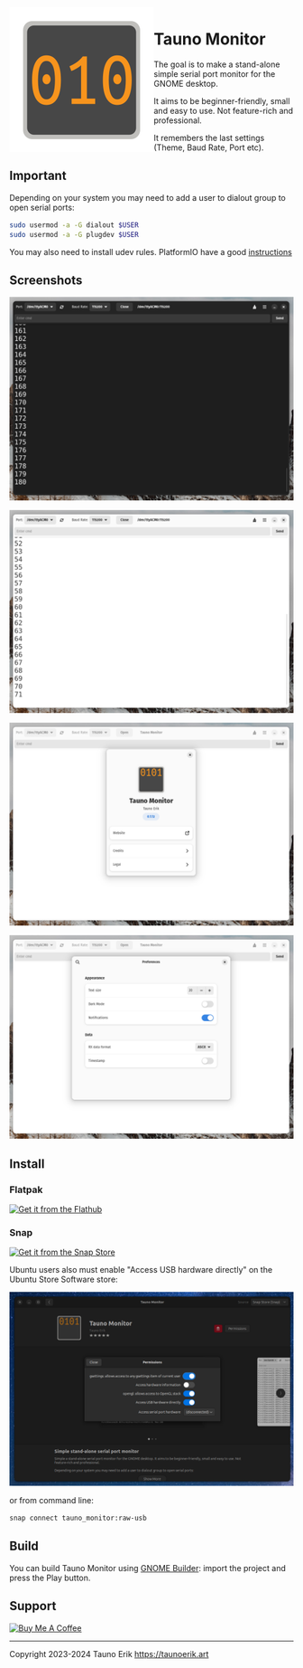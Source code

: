 <img src="https://raw.githubusercontent.com/taunoe/tauno-monitor/main/data/icons/hicolor/scalable/apps/art.taunoerik.tauno-monitor.svg" align="left">

# Tauno Monitor

The goal is to make a stand-alone simple serial port monitor for the GNOME desktop.

It aims to be beginner-friendly, small and easy to use. Not feature-rich and professional.

It remembers the last settings (Theme, Baud Rate, Port etc).

## Important

Depending on your system you may need to add a user to dialout group to open serial ports:

```bash
sudo usermod -a -G dialout $USER
sudo usermod -a -G plugdev $USER
```

You may also need to install udev rules. PlatformIO have a good [instructions](https://docs.platformio.org/en/latest/core/installation/udev-rules.html)

## Screenshots

![Dark mode](data/screenshots/dark_2024-04-20.png)

![Light mode](data/screenshots/light_2024-04-20.png)

![About window](data/screenshots/abot_2024-04-20.png)

![Preferences window](data/screenshots/pref_2024-04-20.png)

## Install

### Flatpak

[![Get it from the Flathub](https://dl.flathub.org/assets/badges/flathub-badge-en.png)](https://flathub.org/apps/art.taunoerik.tauno-monitor)

### Snap

[![Get it from the Snap Store](https://snapcraft.io/static/images/badges/en/snap-store-black.svg)](https://snapcraft.io/tauno-monitor)

Ubuntu users also must enable "Access USB hardware directly" on the Ubuntu Store Software store:

![Ubuntu premissions](data/screenshots/ubuntu_access_usb_directly.png)

or from command line:

```bash
snap connect tauno_monitor:raw-usb
```

## Build

You can build Tauno Monitor using [GNOME Builder](https://flathub.org/et/apps/org.gnome.Builder): import the project and press the Play button.

## Support

<a href="https://www.buymeacoffee.com/taunoerik" target="_blank"><img src="https://cdn.buymeacoffee.com/buttons/v2/default-yellow.png" alt="Buy Me A Coffee" style="height: 60px !important;width: 217px !important;" ></a>

 ___

Copyright 2023-2024 Tauno Erik https://taunoerik.art
